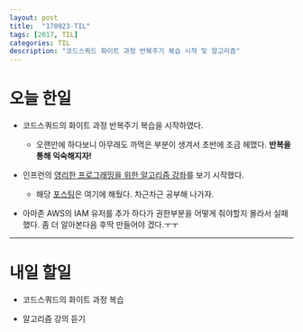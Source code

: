 ```yaml
---
layout: post
title:  "170923-TIL"
tags: [2017, TIL]
categories: TIL
description: "코드스쿼드 화이트 과정 반복주기 복습 시작 및 알고리즘"
---
```


오늘 한일
========

- 코드스쿼드의 화이트 과정 반복주기 복습을 시작하였다.

  - 오랜만에 하다보니 아무래도 까먹은 부분이 생겨서 초반에 조금 헤맸다. **반복을 통해 익숙해지자!**  

- 인프런의 [영리한 프로그래밍을 위한 알고리즘 강좌](https://www.inflearn.com/course/%EC%95%8C%EA%B3%A0%EB%A6%AC%EC%A6%98-%EA%B0%95%EC%A2%8C/)를 보기 시작했다.

  - 해당 [포스팅](https://hue9010.github.io/%EC%95%8C%EA%B3%A0%EB%A6%AC%EC%A6%98/%EC%88%9C%ED%99%98(Recursion)%EC%9D%98-%EA%B0%9C%EB%85%90%EA%B3%BC-%EA%B8%B0%EB%B3%B8-%EC%98%88%EC%A0%9C(1)/)은 여기에 해뒀다. 차근차근 공부해 나가자.

- 아마존 AWS의 IAM 유저를 추가 하다가 권한부분을 어떻게 줘야할지 몰라서 실패 했다. 좀 더 알아본다음 후딱 만들어야 겠다.ㅜㅜ

---

내일 할일
=======

- 코드스쿼드의 화이트 과정 복습

- 알고리즘 강의 듣기
